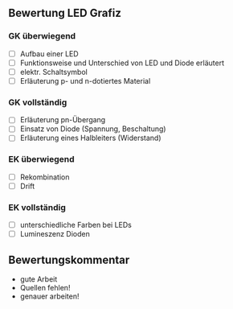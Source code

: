 ## Bewertung LED Grafiz
### **GK überwiegend**
- [ ] Aufbau einer LED
- [ ] Funktionsweise und Unterschied von LED und Diode erläutert
- [ ] elektr. Schaltsymbol
- [ ] Erläuterung p- und n-dotiertes Material
### **GK vollständig**
- [ ] Erläuterung pn-Übergang
- [ ] Einsatz von Diode (Spannung, Beschaltung)
- [ ] Erläuterung eines Halbleiters (Widerstand)

### **EK überwiegend**
- [ ] Rekombination
- [ ] Drift

### **EK vollständig**
- [ ] unterschiedliche Farben bei LEDs
- [ ] Lumineszenz Dioden

## Bewertungskommentar
* gute Arbeit
* Quellen fehlen!
* genauer arbeiten!

